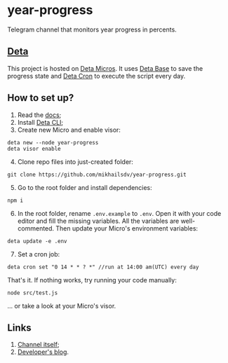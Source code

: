 # year-progress

Telegram channel that monitors year progress in percents.

## [Deta](https://www.deta.sh/)

This project is hosted on [Deta Micros](https://docs.deta.sh/docs/micros/about). It uses [Deta Base](https://docs.deta.sh/docs/base/about) to save the progress state and [Deta Cron](https://docs.deta.sh/docs/micros/cron) to execute the script every day.

## How to set up?

1. Read the [docs](https://docs.deta.sh/docs/home);
2. Install [Deta CLI](https://docs.deta.sh/docs/cli/install);
3. Create new Micro and enable visor:

```
deta new --node year-progress
deta visor enable
```

4. Clone repo files into just-created folder:

```
git clone https://github.com/mikhailsdv/year-progress.git
```

5. Go to the root folder and install dependencies:

```
npm i
```

6. In the root folder, rename `.env.example` to `.env`. Open it with your code editor and fill the missing variables. All the variables are well-commented. Then update your Micro's environment variables:

```
deta update -e .env
```

7. Set a cron job:

```
deta cron set "0 14 * * ? *" //run at 14:00 am(UTC) every day
```

That's it. If nothing works, try running your code manually:

```
node src/test.js
```

... or take a look at your Micro's visor.

## Links

1. [Channel itself](https://t.me/YearProgressBar);
2. [Developer's blog](https://t.me/FilteredInternet).
